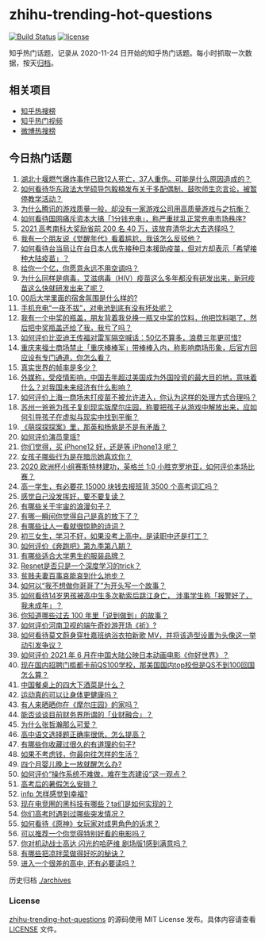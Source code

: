 # zhihu-trending-hot-questions

[![Build Status](https://github.com/justjavac/zhihu-trending-hot-questions/workflows/ci/badge.svg?branch=master)](https://github.com/justjavac/zhihu-trending-hot-questions/actions)
[![license](https://img.shields.io/github/license/justjavac/zhihu-trending-hot-questions)](https://github.com/justjavac/zhihu-trending-hot-questions/blob/master/LICENSE)

知乎热门话题，记录从 2020-11-24 日开始的知乎热门话题。每小时抓取一次数据，按天[归档](./archives)。

## 相关项目

- [知乎热搜榜](https://github.com/justjavac/zhihu-trending-top-search)
- [知乎热门视频](https://github.com/justjavac/zhihu-trending-hot-video)
- [微博热搜榜](https://github.com/justjavac/weibo-trending-hot-search)

## 今日热门话题

<!-- BEGIN -->
<!-- 最后更新时间 Mon Jun 14 2021 01:19:32 GMT+0800 (China Standard Time) -->

1. [湖北十堰燃气爆炸事件已致12人死亡，37人重伤。可能是什么原因造成的？](https://www.zhihu.com/question/464751425)
2. [如何看待华东政法大学硕导包毅楠发布关于多配偶制、鼓吹师生恋言论，被暂停教学活动？](https://www.zhihu.com/question/463918672)
3. [为什么腾讯的游戏质量一般，却没有一家游戏公司用高质量游戏与之抗衡？](https://www.zhihu.com/question/437231835)
4. [如何看待国网痛斥资本大搞「1分钱充电」，称严重扰乱正常充电市场秩序?](https://www.zhihu.com/question/464766118)
5. [2021 高考南科大奖励省前 200 名 40
   万，该放弃清华北大去选择吗？](https://www.zhihu.com/question/464200988)
6. [我有一个朋友说《觉醒年代》看着尴尬，我该怎么反驳他？](https://www.zhihu.com/question/451585351)
7. [如何看待台当局让在台日本人优先接种日本援助疫苗，但对方却表示「希望接种大陆疫苗」？](https://www.zhihu.com/question/464492676)
8. [给你一个亿，你愿意永远不用空调吗？](https://www.zhihu.com/question/461752259)
9. [为什么同样是病毒，艾滋病毒（HIV）疫苗这么多年都没有研发出来，新冠疫苗这么快就研发出来了呢？](https://www.zhihu.com/question/464293186)
10. [00后大学里面的宿舍氛围是什么样的?](https://www.zhihu.com/question/464374285)
11. [手机充电“一夜不拔”，对电池到底有没有坏处呢？](https://www.zhihu.com/question/351666337)
12. [我有一个中奖的瓶盖，朋友背着我兑换一瓶又中奖的饮料，他把饮料喝了，然后把中奖瓶盖还给了我，我亏了吗？](https://www.zhihu.com/question/459981000)
13. [如何评价比亚迪王传福对雷军隔空喊话：50亿不算多，浪费三年更可惜?](https://www.zhihu.com/question/464298292)
14. [重庆来福士商场禁止「重庆棒棒军」带棒棒入内，称影响商场形象，后官方回应设有专门通道，你怎么看？](https://www.zhihu.com/question/464277644)
15. [真实世界的帧率是多少？](https://www.zhihu.com/question/463432278)
16. [外媒称，受疫情影响，中国去年超过美国成为外国投资的最大目的地，意味着什么？对我国未来经济有什么影响？](https://www.zhihu.com/question/457880259)
17. [如何评价上海一商场未打疫苗不被允许进入，你认为这样的处理方式合理吗？](https://www.zhihu.com/question/463818396)
18. [苏州一爸爸为孩子复刻现实版摩尔庄园，称要把孩子从游戏中解放出来，应如何引导孩子在虚拟与现实中找到平衡？](https://www.zhihu.com/question/464491170)
19. [《萌探探探案》里，那英和杨紫是不是有矛盾？](https://www.zhihu.com/question/464554526)
20. [如何评价演员童瑶?](https://www.zhihu.com/question/374564039)
21. [你们觉得，买 iPhone12 好，还是等 iPhone13
    呢？](https://www.zhihu.com/question/426253380)
22. [女孩子哪些行为是在暗示她喜欢你？](https://www.zhihu.com/question/457449556)
23. [2020 欧洲杯小组赛斯特林建功，英格兰 1:0
    小胜克罗地亚，如何评价本场比赛？](https://www.zhihu.com/question/464785707)
24. [高一学生，有必要花 15000 块钱去报班背 3500
    个高考词汇吗？](https://www.zhihu.com/question/460422473)
25. [感觉自己没发挥好，要不要复读？](https://www.zhihu.com/question/464121867)
26. [有哪些关于宇宙的浪漫句子？](https://www.zhihu.com/question/441262929)
27. [有哪一瞬间你觉得自己是真的放下了？](https://www.zhihu.com/question/462689698)
28. [有哪些让人一看就很惊艳的诗词？](https://www.zhihu.com/question/458249179)
29. [初三女生，学习不好，如果没考上高中，是读职中还是打工？](https://www.zhihu.com/question/458989163)
30. [如何评价《奔跑吧》第九季第八期？](https://www.zhihu.com/question/464526784)
31. [有哪些适合大学男生的服装品牌？](https://www.zhihu.com/question/282681681)
32. [Resnet是否只是一个深度学习的trick？](https://www.zhihu.com/question/459892388)
33. [贫贱夫妻百事哀能哀到什么地步？](https://www.zhihu.com/question/363473759)
34. [如何以“我不想做你哥哥了”为开头写一个故事？](https://www.zhihu.com/question/450075897)
35. [如何看待14岁男孩被高中生多次勒索后跳江身亡，
    涉事学生称「报警好了，我未成年」？](https://www.zhihu.com/question/464277122)
36. [你知道哪些过去 100 年里「说到做到」的故事？](https://www.zhihu.com/question/464242642)
37. [如何评价河南卫视的端午奇妙游开场《祈》?](https://www.zhihu.com/question/464708590)
38. [如何看待莫文蔚身穿杜嘉班纳浴衣拍新歌
    MV，并将该造型设置为头像这一举动引发争议？](https://www.zhihu.com/question/464608586)
39. [如何评价 2021 年 6
    月在中国大陆公映日本动画电影《你好世界》？](https://www.zhihu.com/question/462217412)
40. [现在国内招聘门槛都卡前QS100学校，那美国国内top校但是QS不到100回国怎么算？](https://www.zhihu.com/question/463057342)
41. [中国餐桌上的四大下酒菜是什么？](https://www.zhihu.com/question/462205949)
42. [运动真的可以让身体更健康吗？](https://www.zhihu.com/question/453841541)
43. [有人来晒晒你在《摩尔庄园》的家吗？](https://www.zhihu.com/question/463512086)
44. [能否谈谈目前财务界所谓的「业财融合」？](https://www.zhihu.com/question/276174221)
45. [为什么张哲瀚那么可爱？](https://www.zhihu.com/question/457147181)
46. [高中语文选择题正确率很低，怎么提高？](https://www.zhihu.com/question/268757871)
47. [有哪些你收藏过很久的有道理的句子?](https://www.zhihu.com/question/458504321)
48. [如果不考虑钱，你最向往怎样的生活？](https://www.zhihu.com/question/463878603)
49. [四个月婴儿晚上一放就醒怎么办?](https://www.zhihu.com/question/434473712)
50. [如何评价“操作系统不难做，难在生态建设”这一观点？](https://www.zhihu.com/question/464418369)
51. [高考后的暑假怎么安排？](https://www.zhihu.com/question/398637488)
52. [infp 怎样感觉到幸福?](https://www.zhihu.com/question/462853839)
53. [现在电竞圈的黑科技有哪些？ta们是如何实现的？](https://www.zhihu.com/question/464083941)
54. [你们高考时遇到过哪些突发情况？](https://www.zhihu.com/question/284637836)
55. [如何看待《原神》女玩家对成男角色的诉求？](https://www.zhihu.com/question/464253913)
56. [可以推荐一个你觉得特别好看的电影吗？](https://www.zhihu.com/question/460500917)
57. [你对机动战士高达 闪光的哈萨维 剧场版1感到满意吗？](https://www.zhihu.com/question/464485964)
58. [有哪些把凉拌菜做得好吃的秘诀？](https://www.zhihu.com/question/327948969)
59. [进入一个很差的高中, 还有必要读吗？](https://www.zhihu.com/question/463427251)

<!-- END -->

历史归档 [./archives](./archives)

### License

[zhihu-trending-hot-questions](https://github.com/justjavac/zhihu-trending-hot-questions)
的源码使用 MIT License 发布。具体内容请查看 [LICENSE](./LICENSE) 文件。
